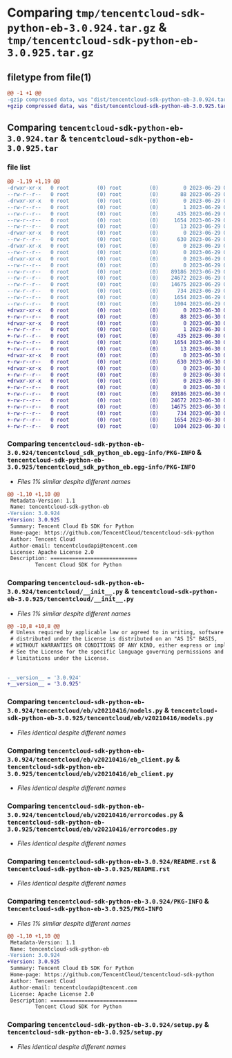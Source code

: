 # Comparing `tmp/tencentcloud-sdk-python-eb-3.0.924.tar.gz` & `tmp/tencentcloud-sdk-python-eb-3.0.925.tar.gz`

## filetype from file(1)

```diff
@@ -1 +1 @@
-gzip compressed data, was "dist/tencentcloud-sdk-python-eb-3.0.924.tar", last modified: Thu Jun 29 00:30:08 2023, max compression
+gzip compressed data, was "dist/tencentcloud-sdk-python-eb-3.0.925.tar", last modified: Fri Jun 30 02:09:55 2023, max compression
```

## Comparing `tencentcloud-sdk-python-eb-3.0.924.tar` & `tencentcloud-sdk-python-eb-3.0.925.tar`

### file list

```diff
@@ -1,19 +1,19 @@
-drwxr-xr-x   0 root         (0) root         (0)        0 2023-06-29 00:30:08.000000 tencentcloud-sdk-python-eb-3.0.924/
--rw-r--r--   0 root         (0) root         (0)       88 2023-06-29 00:30:08.000000 tencentcloud-sdk-python-eb-3.0.924/setup.cfg
-drwxr-xr-x   0 root         (0) root         (0)        0 2023-06-29 00:30:08.000000 tencentcloud-sdk-python-eb-3.0.924/tencentcloud_sdk_python_eb.egg-info/
--rw-r--r--   0 root         (0) root         (0)        1 2023-06-29 00:30:08.000000 tencentcloud-sdk-python-eb-3.0.924/tencentcloud_sdk_python_eb.egg-info/dependency_links.txt
--rw-r--r--   0 root         (0) root         (0)      435 2023-06-29 00:30:08.000000 tencentcloud-sdk-python-eb-3.0.924/tencentcloud_sdk_python_eb.egg-info/SOURCES.txt
--rw-r--r--   0 root         (0) root         (0)     1654 2023-06-29 00:30:08.000000 tencentcloud-sdk-python-eb-3.0.924/tencentcloud_sdk_python_eb.egg-info/PKG-INFO
--rw-r--r--   0 root         (0) root         (0)       13 2023-06-29 00:30:08.000000 tencentcloud-sdk-python-eb-3.0.924/tencentcloud_sdk_python_eb.egg-info/top_level.txt
-drwxr-xr-x   0 root         (0) root         (0)        0 2023-06-29 00:30:08.000000 tencentcloud-sdk-python-eb-3.0.924/tencentcloud/
--rw-r--r--   0 root         (0) root         (0)      630 2023-06-29 00:30:08.000000 tencentcloud-sdk-python-eb-3.0.924/tencentcloud/__init__.py
-drwxr-xr-x   0 root         (0) root         (0)        0 2023-06-29 00:30:08.000000 tencentcloud-sdk-python-eb-3.0.924/tencentcloud/eb/
--rw-r--r--   0 root         (0) root         (0)        0 2023-06-29 00:30:08.000000 tencentcloud-sdk-python-eb-3.0.924/tencentcloud/eb/__init__.py
-drwxr-xr-x   0 root         (0) root         (0)        0 2023-06-29 00:30:08.000000 tencentcloud-sdk-python-eb-3.0.924/tencentcloud/eb/v20210416/
--rw-r--r--   0 root         (0) root         (0)        0 2023-06-29 00:30:08.000000 tencentcloud-sdk-python-eb-3.0.924/tencentcloud/eb/v20210416/__init__.py
--rw-r--r--   0 root         (0) root         (0)    89186 2023-06-29 00:30:08.000000 tencentcloud-sdk-python-eb-3.0.924/tencentcloud/eb/v20210416/models.py
--rw-r--r--   0 root         (0) root         (0)    24672 2023-06-29 00:30:08.000000 tencentcloud-sdk-python-eb-3.0.924/tencentcloud/eb/v20210416/eb_client.py
--rw-r--r--   0 root         (0) root         (0)    14675 2023-06-29 00:30:08.000000 tencentcloud-sdk-python-eb-3.0.924/tencentcloud/eb/v20210416/errorcodes.py
--rw-r--r--   0 root         (0) root         (0)      734 2023-06-29 00:30:08.000000 tencentcloud-sdk-python-eb-3.0.924/README.rst
--rw-r--r--   0 root         (0) root         (0)     1654 2023-06-29 00:30:08.000000 tencentcloud-sdk-python-eb-3.0.924/PKG-INFO
--rw-r--r--   0 root         (0) root         (0)     1004 2023-06-29 00:30:08.000000 tencentcloud-sdk-python-eb-3.0.924/setup.py
+drwxr-xr-x   0 root         (0) root         (0)        0 2023-06-30 02:09:55.000000 tencentcloud-sdk-python-eb-3.0.925/
+-rw-r--r--   0 root         (0) root         (0)       88 2023-06-30 02:09:55.000000 tencentcloud-sdk-python-eb-3.0.925/setup.cfg
+drwxr-xr-x   0 root         (0) root         (0)        0 2023-06-30 02:09:55.000000 tencentcloud-sdk-python-eb-3.0.925/tencentcloud_sdk_python_eb.egg-info/
+-rw-r--r--   0 root         (0) root         (0)        1 2023-06-30 02:09:55.000000 tencentcloud-sdk-python-eb-3.0.925/tencentcloud_sdk_python_eb.egg-info/dependency_links.txt
+-rw-r--r--   0 root         (0) root         (0)      435 2023-06-30 02:09:55.000000 tencentcloud-sdk-python-eb-3.0.925/tencentcloud_sdk_python_eb.egg-info/SOURCES.txt
+-rw-r--r--   0 root         (0) root         (0)     1654 2023-06-30 02:09:55.000000 tencentcloud-sdk-python-eb-3.0.925/tencentcloud_sdk_python_eb.egg-info/PKG-INFO
+-rw-r--r--   0 root         (0) root         (0)       13 2023-06-30 02:09:55.000000 tencentcloud-sdk-python-eb-3.0.925/tencentcloud_sdk_python_eb.egg-info/top_level.txt
+drwxr-xr-x   0 root         (0) root         (0)        0 2023-06-30 02:09:55.000000 tencentcloud-sdk-python-eb-3.0.925/tencentcloud/
+-rw-r--r--   0 root         (0) root         (0)      630 2023-06-30 02:09:53.000000 tencentcloud-sdk-python-eb-3.0.925/tencentcloud/__init__.py
+drwxr-xr-x   0 root         (0) root         (0)        0 2023-06-30 02:09:55.000000 tencentcloud-sdk-python-eb-3.0.925/tencentcloud/eb/
+-rw-r--r--   0 root         (0) root         (0)        0 2023-06-30 02:09:53.000000 tencentcloud-sdk-python-eb-3.0.925/tencentcloud/eb/__init__.py
+drwxr-xr-x   0 root         (0) root         (0)        0 2023-06-30 02:09:55.000000 tencentcloud-sdk-python-eb-3.0.925/tencentcloud/eb/v20210416/
+-rw-r--r--   0 root         (0) root         (0)        0 2023-06-30 02:09:53.000000 tencentcloud-sdk-python-eb-3.0.925/tencentcloud/eb/v20210416/__init__.py
+-rw-r--r--   0 root         (0) root         (0)    89186 2023-06-30 02:09:53.000000 tencentcloud-sdk-python-eb-3.0.925/tencentcloud/eb/v20210416/models.py
+-rw-r--r--   0 root         (0) root         (0)    24672 2023-06-30 02:09:53.000000 tencentcloud-sdk-python-eb-3.0.925/tencentcloud/eb/v20210416/eb_client.py
+-rw-r--r--   0 root         (0) root         (0)    14675 2023-06-30 02:09:53.000000 tencentcloud-sdk-python-eb-3.0.925/tencentcloud/eb/v20210416/errorcodes.py
+-rw-r--r--   0 root         (0) root         (0)      734 2023-06-30 02:09:53.000000 tencentcloud-sdk-python-eb-3.0.925/README.rst
+-rw-r--r--   0 root         (0) root         (0)     1654 2023-06-30 02:09:55.000000 tencentcloud-sdk-python-eb-3.0.925/PKG-INFO
+-rw-r--r--   0 root         (0) root         (0)     1004 2023-06-30 02:09:53.000000 tencentcloud-sdk-python-eb-3.0.925/setup.py
```

### Comparing `tencentcloud-sdk-python-eb-3.0.924/tencentcloud_sdk_python_eb.egg-info/PKG-INFO` & `tencentcloud-sdk-python-eb-3.0.925/tencentcloud_sdk_python_eb.egg-info/PKG-INFO`

 * *Files 1% similar despite different names*

```diff
@@ -1,10 +1,10 @@
 Metadata-Version: 1.1
 Name: tencentcloud-sdk-python-eb
-Version: 3.0.924
+Version: 3.0.925
 Summary: Tencent Cloud Eb SDK for Python
 Home-page: https://github.com/TencentCloud/tencentcloud-sdk-python
 Author: Tencent Cloud
 Author-email: tencentcloudapi@tencent.com
 License: Apache License 2.0
 Description: ============================
         Tencent Cloud SDK for Python
```

### Comparing `tencentcloud-sdk-python-eb-3.0.924/tencentcloud/__init__.py` & `tencentcloud-sdk-python-eb-3.0.925/tencentcloud/__init__.py`

 * *Files 1% similar despite different names*

```diff
@@ -10,8 +10,8 @@
 # Unless required by applicable law or agreed to in writing, software
 # distributed under the License is distributed on an "AS IS" BASIS,
 # WITHOUT WARRANTIES OR CONDITIONS OF ANY KIND, either express or implied.
 # See the License for the specific language governing permissions and
 # limitations under the License.
 
 
-__version__ = '3.0.924'
+__version__ = '3.0.925'
```

### Comparing `tencentcloud-sdk-python-eb-3.0.924/tencentcloud/eb/v20210416/models.py` & `tencentcloud-sdk-python-eb-3.0.925/tencentcloud/eb/v20210416/models.py`

 * *Files identical despite different names*

### Comparing `tencentcloud-sdk-python-eb-3.0.924/tencentcloud/eb/v20210416/eb_client.py` & `tencentcloud-sdk-python-eb-3.0.925/tencentcloud/eb/v20210416/eb_client.py`

 * *Files identical despite different names*

### Comparing `tencentcloud-sdk-python-eb-3.0.924/tencentcloud/eb/v20210416/errorcodes.py` & `tencentcloud-sdk-python-eb-3.0.925/tencentcloud/eb/v20210416/errorcodes.py`

 * *Files identical despite different names*

### Comparing `tencentcloud-sdk-python-eb-3.0.924/README.rst` & `tencentcloud-sdk-python-eb-3.0.925/README.rst`

 * *Files identical despite different names*

### Comparing `tencentcloud-sdk-python-eb-3.0.924/PKG-INFO` & `tencentcloud-sdk-python-eb-3.0.925/PKG-INFO`

 * *Files 1% similar despite different names*

```diff
@@ -1,10 +1,10 @@
 Metadata-Version: 1.1
 Name: tencentcloud-sdk-python-eb
-Version: 3.0.924
+Version: 3.0.925
 Summary: Tencent Cloud Eb SDK for Python
 Home-page: https://github.com/TencentCloud/tencentcloud-sdk-python
 Author: Tencent Cloud
 Author-email: tencentcloudapi@tencent.com
 License: Apache License 2.0
 Description: ============================
         Tencent Cloud SDK for Python
```

### Comparing `tencentcloud-sdk-python-eb-3.0.924/setup.py` & `tencentcloud-sdk-python-eb-3.0.925/setup.py`

 * *Files identical despite different names*

